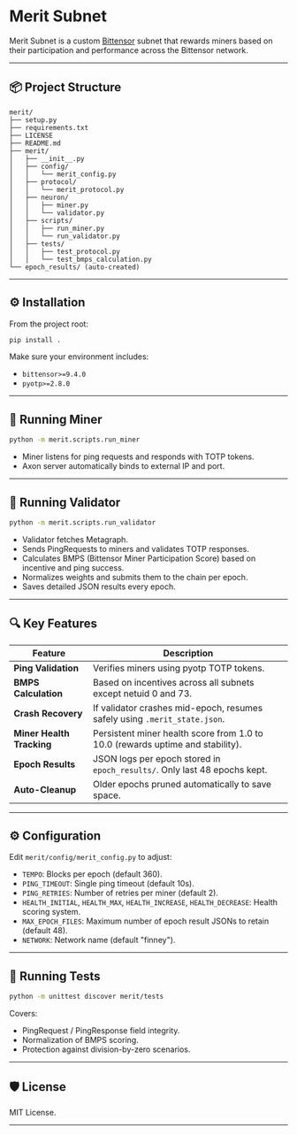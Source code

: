 # Merit Subnet

Merit Subnet is a custom [Bittensor](https://docs.bittensor.com/) subnet that rewards miners based on their participation and performance across the Bittensor network.

---

## 📦 Project Structure

```
merit/
├── setup.py
├── requirements.txt
├── LICENSE
├── README.md
├── merit/
│   ├── __init__.py
│   ├── config/
│   │   └── merit_config.py
│   ├── protocol/
│   │   └── merit_protocol.py
│   ├── neuron/
│   │   ├── miner.py
│   │   └── validator.py
│   ├── scripts/
│   │   ├── run_miner.py
│   │   └── run_validator.py
│   ├── tests/
│   │   ├── test_protocol.py
│   │   └── test_bmps_calculation.py
└── epoch_results/ (auto-created)
```

---

## ⚙️ Installation

From the project root:

```bash
pip install .
```

Make sure your environment includes:
- `bittensor>=9.4.0`
- `pyotp>=2.8.0`

---

## 🚀 Running Miner

```bash
python -m merit.scripts.run_miner
```

- Miner listens for ping requests and responds with TOTP tokens.
- Axon server automatically binds to external IP and port.

---

## 🚀 Running Validator

```bash
python -m merit.scripts.run_validator
```

- Validator fetches Metagraph.
- Sends PingRequests to miners and validates TOTP responses.
- Calculates BMPS (Bittensor Miner Participation Score) based on incentive and ping success.
- Normalizes weights and submits them to the chain per epoch.
- Saves detailed JSON results every epoch.

---

## 🔍 Key Features

| Feature | Description |
|---------|-------------|
| **Ping Validation** | Verifies miners using pyotp TOTP tokens. |
| **BMPS Calculation** | Based on incentives across all subnets except netuid 0 and 73. |
| **Crash Recovery** | If validator crashes mid-epoch, resumes safely using `.merit_state.json`. |
| **Miner Health Tracking** | Persistent miner health score from 1.0 to 10.0 (rewards uptime and stability). |
| **Epoch Results** | JSON logs per epoch stored in `epoch_results/`. Only last 48 epochs kept. |
| **Auto-Cleanup** | Older epochs pruned automatically to save space. |

---

## ⚙️ Configuration

Edit `merit/config/merit_config.py` to adjust:

- `TEMPO`: Blocks per epoch (default 360).
- `PING_TIMEOUT`: Single ping timeout (default 10s).
- `PING_RETRIES`: Number of retries per miner (default 2).
- `HEALTH_INITIAL`, `HEALTH_MAX`, `HEALTH_INCREASE`, `HEALTH_DECREASE`: Health scoring system.
- `MAX_EPOCH_FILES`: Maximum number of epoch result JSONs to retain (default 48).
- `NETWORK`: Network name (default "finney").

---

## 🧪 Running Tests

```bash
python -m unittest discover merit/tests
```

Covers:
- PingRequest / PingResponse field integrity.
- Normalization of BMPS scoring.
- Protection against division-by-zero scenarios.

---

## 🛡️ License

MIT License.

---

